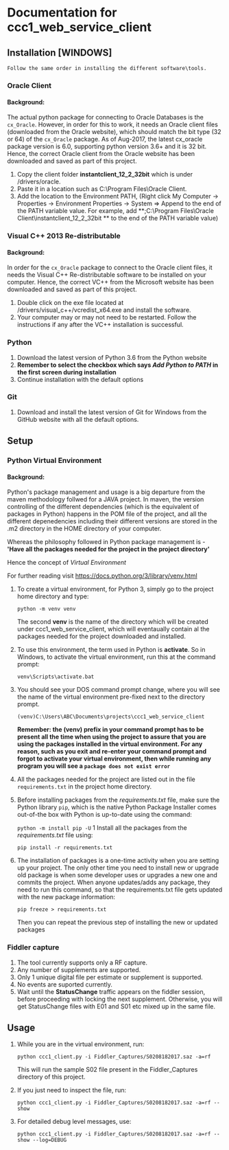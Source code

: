# Documentation for ccc1_web_service_client
## Installation [WINDOWS]
```
Follow the same order in installing the different software\tools.
```
### Oracle Client
#### Background:

The actual python package for connecting to Oracle Databases is the `cx_Oracle`. However, in order for this to work, it needs an Oracle client files (downloaded from the Oracle website), which should match the bit type (32 or 64) of the `cx_Oracle` package. As of Aug-2017, the latest cx_oracle package version is 6.0, supporting python version 3.6+ and it is 32 bit. Hence, the correct Oracle client from the Oracle website has been downloaded and saved as part of this project.

1. Copy the client folder **instantclient_12_2_32bit** which is under /drivers/oracle.
1. Paste it in a location such as C:\Program Files\Oracle Client.
1. Add the location to the Environment PATH, (Right click My Computer -> Properties -> Environment Properties -> System => Append to the end of the PATH variable value. For example, add **;C:\Program Files\Oracle Client\instantclient_12_2_32bit ** to the end of the PATH variable value)

### Visual C++ 2013 Re-distributable
#### Background:

In order for the `cx_Oracle` package to connect to the Oracle client files, it needs the Visual C++ Re-distributable software to be installed on your computer. Hence, the correct VC++ from the Microsoft website has been downloaded and saved as part of this project.

1. Double click on the exe file located at /drivers/visual_c++/vcredist_x64.exe and install the software.
1. Your computer may or may not need to be restarted. Follow the instructions if any after the VC++ installation is successful.

### Python
1. Download the latest version of Python 3.6 from the Python website
1. **Remember to select the checkbox which says *Add Python to PATH* in the first screen during installation**
1. Continue installation with the default options

### Git
1. Download and install the latest version of Git for Windows from the GitHub website with all the default options.


## Setup

### Python Virtual Environment
#### Background:

Python's package management and usage is a big departure from the maven methodology follwed for a JAVA project. In maven, the version controlling of the different dependencies (which is the equivalent of packages in Python) happens in the POM file of the project, and all the different depenedencies including their different versions are stored in the .m2 directory in the HOME directory of your computer.

Whereas the philosophy followed in Python package management is - **'Have all the packages needed for the project in the project directory'**

Hence the concept of *Virtual Environment*

For further reading visit https://docs.python.org/3/library/venv.html

1. To create a virtual environment, for Python 3, simply go to the project home directory and type:
   
   `python -m venv venv`
   
   The second **venv** is the name of the directory which will be created under ccc1_web_service_client, which will eventaually contain al the packages needed for the project downloaded and installed.
1. To use this environment, the term used in Python is **activate**. So in Windows, to activate the virtual environment, run this at the command prompt:

   `venv\Scripts\activate.bat`
1. You should see your DOS command prompt change, where you will see the name of the virtual environment pre-fixed next to the directory prompt.

   `(venv)C:\Users\ABC\Documents\projects\ccc1_web_service_client`
   
   **Remember: the (venv) prefix in your command prompt has to be present all the time when using the project to assure that you are using the packages installed in the virtual environment. For any reason, such as you exit and re-enter your command prompt and forgot to activate your virtual environment, then while running any program you will see a `package does not exist error`**
1. All the packages needed for the project are listed out in the file `requirements.txt` in the project home directory.
1. Before installing packages from the *requirements.txt* file, make sure the Python library `pip`, which is the native Python Package Installer comes out-of-the box with Python is up-to-date using the command:
   
   `python -m install pip -U`
1 Install all the packages from the *requirements.txt* file using:
   
   `pip install -r requirements.txt`
1. The installation of packages is a one-time activity when you are setting up your project. The only other time you need to install new or upgrade old package is when some developer uses or upgrades a new one and commits the project. When anyone updates/adds any package, they need to run this command, so that the requirements.txt file gets updated with the new package information:
   
   `pip freeze > requirements.txt`
   
   Then you can repeat the previous step of installing the new or updated packages

### Fiddler capture
1. The tool currently supports only a RF capture.
1. Any number of supplements are supported.
1. Only 1 unique digital file per estimate or supplement is supported.
1. No events are suported currently.
1. Wait until the **StatusChange** traffic appears on the fiddler session, before proceeding with locking the next supplement. Otherwise, you will get StatusChange files with E01 and S01 etc mixed up in the same file.


## Usage

1. While you are in the virtual environment, run:
   
   `python ccc1_client.py -i Fiddler_Captures/S0208182017.saz -a=rf`
   
   This will run the sample S02 file present in the Fiddler_Captures directory of this project.

1. If you just need to inspect the file, run:

   `python ccc1_client.py -i Fiddler_Captures/S0208182017.saz -a=rf --show`

1. For detailed debug level messages, use:

   `python ccc1_client.py -i Fiddler_Captures/S0208182017.saz -a=rf --show --log=DEBUG`
